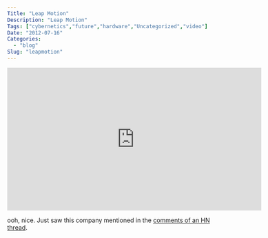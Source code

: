 ```yaml
---
Title: "Leap Motion"
Description: "Leap Motion"
Tags: ["cybernetics","future","hardware","Uncategorized","video"]
Date: "2012-07-16"
Categories:
  - "blog"
Slug: "leapmotion"
---
```

<p><iframe width="590" height="332" src="http://www.youtube.com/embed/_d6KuiuteIA?fs=1&#038;feature=oembed" frameborder="0" allowfullscreen></iframe></p><p>ooh, nice. Just saw this company mentioned in the <a href="http://news.ycombinator.com/item?id=4189793" title="HN" target="_blank">comments of an HN thread</a>.</p>
